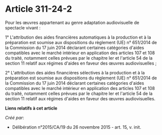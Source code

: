 # Article 311-24-2

Pour les œuvres appartenant au genre adaptation audiovisuelle de spectacle vivant :

1° L'attribution des aides financières automatiques à la production et à la préparation est soumise aux dispositions du
règlement (UE) n° 651/2014 de la Commission du 17 juin 2014 déclarant certaines catégories d'aides compatibles avec le marché
intérieur en application des articles 107 et 108 du traité, notamment celles prévues par le chapitre Ier et l'article 54 de
la section 11 relatif aux régimes d'aides en faveur des œuvres audiovisuelles ;

2° L'attribution des aides financières sélectives à la production et à la préparation est soumise aux dispositions du
règlement (UE) n° 651/2014 de la Commission du 17 juin 2014 déclarant certaines catégories d'aides compatibles avec le marché
intérieur en application des articles 107 et 108 du traité, notamment celles prévues par le chapitre Ier et l'article 54 de
la section 11 relatif aux régimes d'aides en faveur des œuvres audiovisuelles.

**Liens relatifs à cet article**

_Créé par_:

  - Délibération n°2015/CA/19 du 26 novembre 2015 - art. 15, v. init.
